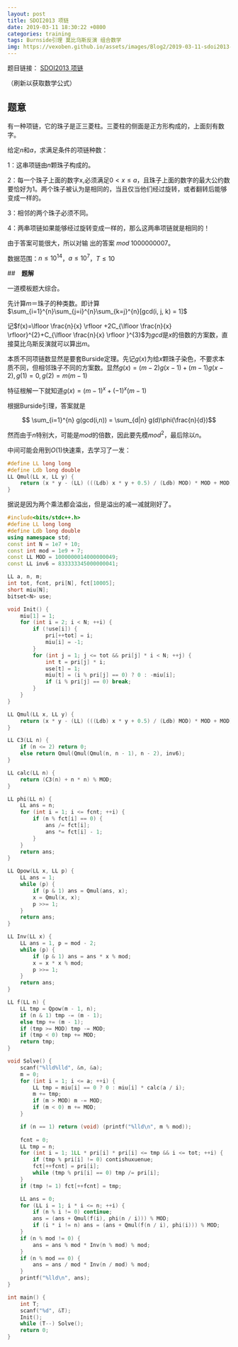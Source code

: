 ```yaml
---
layout: post
title: SDOI2013 项链
date: 2019-03-11 18:30:22 +0800
categories: training
tags: Burnside引理 莫比乌斯反演 组合数学
img: https://vexoben.github.io/assets/images/Blog2/2019-03-11-sdoi2013-项链.png
---
```


题目链接： [SDOI2013 项链][100]

（刷新以获取数学公式）

## **题意**

有一种项链，它的珠子是正三菱柱。三菱柱的侧面是正方形构成的，上面刻有数字。 

给定$n$和$a$，求满足条件的项链种数：

1：这串项链由$n​$颗珠子构成的。

2：每一个珠子上面的数字x,必须满足$0<x≤a​$，且珠子上面的数字的最大公约数要恰好为$1​$。两个珠子被认为是相同的，当且仅当他们经过旋转，或者翻转后能够变成一样的。

3：相邻的两个珠子必须不同。

4：两串项链如果能够经过旋转变成一样的，那么这两串项链就是相同的！

由于答案可能很大，所以对输 出的答案 $mod \;1000000007$。

数据范围：$n≤10^{14}$，$a≤10^7$，$T≤10$

##　**题解**

一道模板题大综合。

先计算$m＝$珠子的种类数。即计算$\sum_{i=1}^{n}\sum_{j=i}^{n}\sum_{k=j}^{n}[gcd(i, j, k) = 1]$

记$f(x)=\lfloor \frac{n}{x} \rfloor +2C_{\lfloor \frac{n}{x} \rfloor}^{2}+C_{\lfloor \frac{n}{x} \rfloor }^{3}​$为$gcd​$是$x​$的倍数的方案数，直接莫比乌斯反演就可以算出$m​$。

本质不同项链数显然是要套Burside定理。先记$g(x)​$为给$x​$颗珠子染色，不要求本质不同，但相邻珠子不同的方案数。显然$g(x)=(m-2)g(x-1)+(m-1)g(x-2),g(1)=0,g(2)=m(m-1)​$

特征根解一下就知道$g(x)=(m-1)^x+(-1)^{x}(m-1)$

根据Burside引理，答案就是

$$ \sum_{i=1}^{n} g(gcd(i,n)) = \sum_{d|n} g(d)\phi(\frac{n}{d})$$

然而由于$n$特别大，可能是$mod$的倍数，因此要先模$mod^2$，最后除以$n$。

中间可能会用到$O(1)$快速乘，去学习了一发：

```cpp
#define LL long long
#define Ldb long double
LL Qmul(LL x, LL y) {
	return (x * y - (LL) (((Ldb) x * y + 0.5) / (Ldb) MOD) * MOD + MOD) % MOD;
}
```

据说是因为两个乘法都会溢出，但是溢出的减一减就刚好了。

```cpp
#include<bits/stdc++.h>
#define LL long long
#define Ldb long double
using namespace std;
const int N = 1e7 + 10;
const int mod = 1e9 + 7;
const LL MOD = 1000000014000000049;
const LL inv6 = 833333345000000041;

LL a, n, m;
int tot, fcnt, pri[N], fct[10005];
short miu[N];
bitset<N> use;

void Init() {
	miu[1] = 1;
	for (int i = 2; i < N; ++i) {
		if (!use[i]) {
			pri[++tot] = i;
			miu[i] = -1;
		}
		for (int j = 1; j <= tot && pri[j] * i < N; ++j) {
			int t = pri[j] * i;
			use[t] = 1;
			miu[t] = (i % pri[j] == 0) ? 0 : -miu[i];
			if (i % pri[j] == 0) break;
		}
	}
}

LL Qmul(LL x, LL y) {
	return (x * y - (LL) (((Ldb) x * y + 0.5) / (Ldb) MOD) * MOD + MOD) % MOD;
}

LL C3(LL n) {
	if (n <= 2) return 0;
	else return Qmul(Qmul(Qmul(n, n - 1), n - 2), inv6);
}

LL calc(LL n) {
	return (C3(n) + n * n) % MOD;
}

LL phi(LL n) {
	LL ans = n;
	for (int i = 1; i <= fcnt; ++i) {
		if (n % fct[i] == 0) {
			ans /= fct[i];
			ans *= fct[i] - 1;
		}
	}
	return ans;
}

LL Qpow(LL x, LL p) {
	LL ans = 1;
	while (p) {
		if (p & 1) ans = Qmul(ans, x);
		x = Qmul(x, x);
		p >>= 1;
	}
	return ans;
}

LL Inv(LL x) {
	LL ans = 1, p = mod - 2;
	while (p) {
		if (p & 1) ans = ans * x % mod;
		x = x * x % mod;
		p >>= 1;
	}
	return ans;
}

LL f(LL n) {
	LL tmp = Qpow(m - 1, n);
	if (n & 1) tmp -= (m - 1);
	else tmp += (m - 1);
	if (tmp >= MOD) tmp -= MOD;
	if (tmp < 0) tmp += MOD;
	return tmp;
}

void Solve() {
	scanf("%lld%lld", &n, &a);
	m = 0;
	for (int i = 1; i <= a; ++i) {
		LL tmp = miu[i] == 0 ? 0 : miu[i] * calc(a / i);
		m += tmp;
		if (m > MOD) m -= MOD;
		if (m < 0) m += MOD;
	}

	if (n == 1) return (void) (printf("%lld\n", m % mod));
    
	fcnt = 0;
	LL tmp = n;
	for (int i = 1; 1LL * pri[i] * pri[i] <= tmp && i <= tot; ++i) {
		if (tmp % pri[i] != 0) contishuxuenue;
		fct[++fcnt] = pri[i];
		while (tmp % pri[i] == 0) tmp /= pri[i];
	}
	if (tmp != 1) fct[++fcnt] = tmp;

	LL ans = 0;
	for (LL i = 1; i * i <= n; ++i) {
		if (n % i != 0) continue;
		ans = (ans + Qmul(f(i), phi(n / i))) % MOD;
		if (i * i != n) ans = (ans + Qmul(f(n / i), phi(i))) % MOD;
	}
	if (n % mod != 0) {
		ans = ans % mod * Inv(n % mod) % mod;
	}
	if (n % mod == 0) {
		ans = ans / mod * Inv(n / mod) % mod;
	}
	printf("%lld\n", ans);
}

int main() {
	int T;
	scanf("%d", &T);
	Init();
	while (T--) Solve();
	return 0;
}
```



[100]: https://www.luogu.org/problemnew/show/P3307